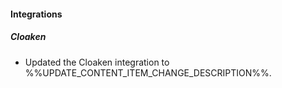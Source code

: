 
#### Integrations

##### Cloaken

- Updated the Cloaken integration to %%UPDATE_CONTENT_ITEM_CHANGE_DESCRIPTION%%.
